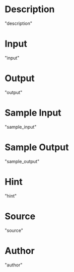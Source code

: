 # Description

"description"

# Input

"input"

# Output

"output"

# Sample Input

"sample_input"

# Sample Output

"sample_output"

# Hint

"hint"

# Source

"source"

# Author

"author"